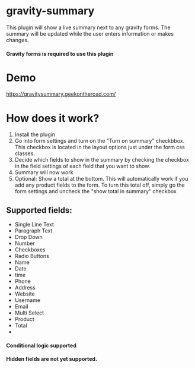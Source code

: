 # gravity-summary
This plugin will show a live summary next to any gravity forms. The summary will be updated while the user enters information or makes changes.

#### Gravity forms is required to use this plugin ####

# Demo #
<https://gravitysummary.geekontheroad.com/>

# How does it work? #
1. Install the plugin
2. Go into form settings and turn on the "Turn on summary" checkbbox. This checkbox is located in the layout options just under the form css classes.
3. Decide which fields to show in the summary by checking the checkbox in the field settings of each field that you want to show.
4. Summary will now work
5. Optional: Show a total at the bottom. This will automatically work if you add any product fields to the form. To turn this total off, simply go the form settings and uncheck the "show total in summary" checkbox

## Supported fields: ##
* Single Line Text
* Paragraph Text
* Drop Down
* Number
* Checkboxes
* Radio Buttons
* Name
* Date
* time
* Phone
* Address
* Website
* Username
* Email
* Multi Select
* Product
* Total
* 
#### Conditional logic supported ####
#### Hidden fields are not yet supported. ####


